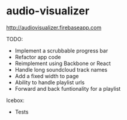audio-visualizer
=================
http://audiovisualizer.firebaseapp.com


TODO:
- Implement a scrubbable progress bar
- Refactor app code
- Reimplement using Backbone or React
- Handle long soundcloud track names
- Add a fixed width to page
- Ability to handle playlist urls
- Forward and back funtionality for a playlist

Icebox:
- Tests